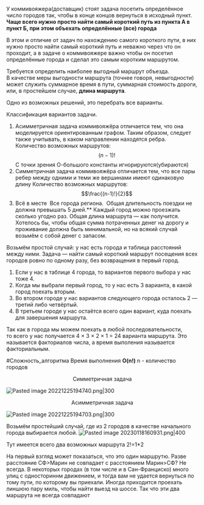 У коммивояжера(доставщик) стоят задача посетить определённое число городов так, чтобы  в конце концов вернуться в исходный пункт. **Чаще всего нужно просто найти самый короткий путь из пункта A в пункт Б, при этом объехать определённые (все) города**

В этом и отличие от задач по нахождению самого короткого пути, в них нужно просто найти самый короткий путь и неважно через что он проходит, а в задаче о коммивояжере важно чтобы он посетил определённые города и сделал это самым коротким маршрутом.

Требуется определить наиболее выгодный маршрут объезда. В качестве меры выгодности маршрута (точнее говоря, невыгодности) может служить суммарное время в пути, суммарная стоимость дороги, или, в простейшем случае, **длина маршрута**.

Одно из возможных решений, это перебрать все варианты.

Классификация вариантов задачи.
1. Асимметричная задача коммивояжёра отличается тем, что она моделируется ориентированным графом. Таким образом, следует также учитывать, в каком направлении находятся ребра.
Количество возможных маршрутов: $$(n-1)!$$
C точки зрения О-большого константы игнорируются(убираются)
2. Симметричная задача коммивояжёра отличается тем, что все пары ребер между одними и теми же вершинами имеют одинаковую длину
 Количество возможных маршрутов: $$\frac{(n-1)!}{2}$$
3. Всё в месте
 Все города региона.
 Общая длительность поездки не должна превышать 5 дней.**
 Каждый город можно проезжать сколько угодно раз.
 Общая длина маршрута — как получится.
 Хотелось бы, чтобы общая сумма потраченных денег на дорогу и проживание должна быть минимальной, но на всякий случай возьмём с собой денег с запасом.
 
Возьмём простой случай: у нас есть города и таблица расстояний между ними. Задача — найти самый короткий маршрут посещения всех городов ровно по одному разу, без возвращения в первый город.

1.  Если у нас в таблице 4 города, то вариантов первого выбора у нас тоже 4.
2.  Когда мы выбрали первый город, то у нас есть 3 варианта, в какой город поехать вторым.
3.  Во втором городе у нас вариантов следующего города осталось 2 — третий либо четвёртый.
4.  В третьем городе у нас остаётся всего один вариант, куда поехать для завершения маршрута.

Так как в города мы можем поехать в любой последовательности, то всего у нас получается 4 × 3 × 2 × 1 = 24 варианта маршрута. Это называется факториалов числа, а время выполения называется факториальным.

#Сложность_алгоритма
Время выполнения **O(n!)**
n - количество городов


<p style="text-align: center;">Симметричная задача</p>

![Pasted image 20221225194740.png|300](/img/user/Files/Image/Pasted%20image%2020221225194740.png)
<br>
<p style="text-align: center;">Асимметричная задача</p>

![Pasted image 20221225194703.png|300](/img/user/Files/Image/Pasted%20image%2020221225194703.png)

Возьмём простейший случай, где из 2 городов в качестве начального города выбирается любой.
![Pasted image 20230118160931.png|400](/img/user/Files/Image/Pasted%20image%2020230118160931.png)

Тут имеется всего два возможных маршрута 2!=1*2 

 На первый взгляд может показаться, что это один маршрутю. Разве расстояние СФ>Марин не совпадает с расстоянием Марин>СФ? Не всегда. В некоторых городах (в том числе и в Сан-Франциско) много улиц с односториннм движением, и тогда вам не удается вернуться по тому пути, по которому вы приехали. Иногда приходится проехать линшюю пару миль, чтобы найти выезд на шоссе. Так что эти два маршрута не всегда совпадают

